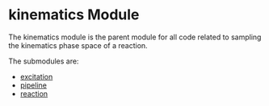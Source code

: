 # kinematics Module

The kinematics module is the parent module for all code related to sampling the kinematics phase space of a reaction.

The submodules are:

- [excitation](./excitation.md)
- [pipeline](./pipeline.md)
- [reaction](./reaction.md)